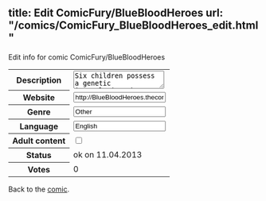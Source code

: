 title: Edit ComicFury/BlueBloodHeroes
url: "/comics/ComicFury_BlueBloodHeroes_edit.html"
---
Edit info for comic ComicFury/BlueBloodHeroes

<form name="comic" action="http://gaepostmail.appengine.com/comic" name="post">
<table class="comicinfo">
<tr>
<th>Description</th><td><textarea name="description">Six children possess a genetic irregularity that grants them super-human powers and turns their blood blue. As criminals and injustice begin to rise in their hometown, they decide to form a superhero team.</textarea></td>
</tr>
<tr>
<th>Website</th><td><input type="text" name="url" value="http://BlueBloodHeroes.thecomicseries.com/"/></td>
</tr>
<tr>
<th>Genre</th><td><input type="text" name="genre" value="Other"/></td>
</tr>
<tr>
<th>Language</th><td><input type="text" name="language" value="English"/></td>
</tr>
<tr>
<th>Adult content</th><td><input type="checkbox" name="adult" value="adult" /></td>
</tr>
<tr>
<th>Status</th><td>ok on 11.04.2013</td>
</tr>
<tr>
<th>Votes</th><td>0</div></td>
</tr>
</table>
</form>

Back to the [comic](/comics/ComicFury_BlueBloodHeroes.html).
